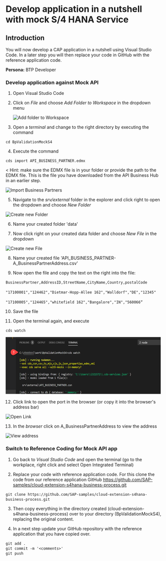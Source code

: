 # Develop application in a nutshell with mock S/4 HANA Service

## Introduction
You will now develop a CAP application in a nutshell using Visual Studio Code. In a later step you will then replace your code in GitHub with the reference application code.

**Persona:** BTP Developer


### Develop application against Mock API

1. Open Visual Studio Code
2. Click on *File* and choose *Add Folder to Workspace* in the dropdown menu

      ![Add folder to Workspace](./images/develop-app-1.png)
   
3. Open a *terminal* and change to the right directory by executing the command 
```
cd BpValidationMockS4

```

4. Execute the command 
```
cds import API_BUSINESS_PARTNER.edmx
```

< Hint: make sure the EDMX file is in your folder or provide the path to the EDMX file. This is the file you have downloaded from the API Business Hub in an earlier step. 

![Import Business Partners](./images/develop-app-2.png)

5. Navigate to the *srv/external* folder in the explorer and click right to open the dropdown and choose *New Folder*

![Create new Folder](./images/develop-app-3.png)

6. Name your created folder 'data'

7. Now click right on your created data folder and choose *New File* in the dropdown

![Create new File](./images/develop-app-4.png)

8. Name your created file 'API_BUSINESS_PARTNER-A_BusinessPartnerAddress.csv'

9. Now open the file and copy the text on the right into the file:

 ```
 BusinessPartner,AddressID,StreetName,CityName,Country,postalCode 

"17100001","124462","Dietmar-Hopp-Allee 162","Walldorf","DE","12345" 

"17100005","124465","whitefield 162","Bangalore","IN","560066“

```


10.	Save the file

11.	Open the terminal again, and execute 
```
cds watch
```
![CDS watch](./images/develop-app-5.png)

12.	Click link to open the port in the browser (or copy it into the browser's address bar)

![Open Link](./images/develop-app-6.png)


13.	In the *browser* click on A_BusinessPartnerAddress to view the address

![View address](./images/develop-app-7.png)

### Switch to Reference Coding for Mock API app
 
1.	Go back to *Visual Studio Code* and open the terminal (go to the workplace, right click and select Open Integrated Terminal)

2.	Replace your code with reference application code. For this clone the code from our reference application GitHub https://github.com/SAP-samples/cloud-extension-s4hana-business-process.git

```
git clone https://github.com/SAP-samples/cloud-extension-s4hana-business-process.git
```

3.    Then copy everything in the directory created (cloud-extension-s4hana-business-process) over to your directory (BpValidationMockS4), replacing the original content.

4.	In a next step update your GitHub repository with the reference application that you have copied over. 

``` 
git add .
git commit -m '<comments>'
git push
```

